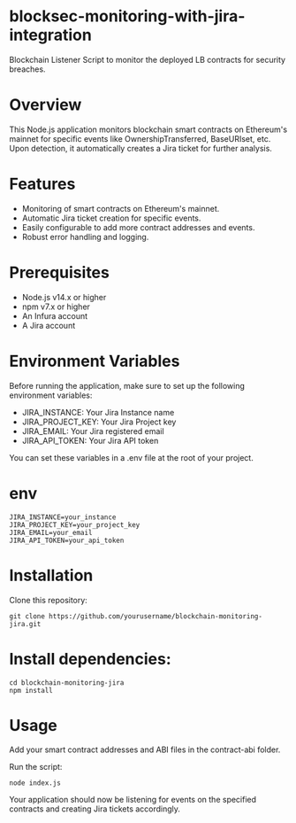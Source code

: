 # blocksec-monitoring-with-jira-integration
Blockchain Listener Script to monitor the deployed LB contracts for security breaches.


# Overview
This Node.js application monitors blockchain smart contracts on Ethereum's mainnet for specific events like OwnershipTransferred, BaseURIset, etc. Upon detection, it automatically creates a Jira ticket for further analysis.

# Features
* Monitoring of smart contracts on Ethereum's mainnet.
* Automatic Jira ticket creation for specific events.
* Easily configurable to add more contract addresses and events.
* Robust error handling and logging.

# Prerequisites
* Node.js v14.x or higher
* npm v7.x or higher
* An Infura account
* A Jira account

# Environment Variables
Before running the application, make sure to set up the following environment variables:

* JIRA_INSTANCE: Your Jira Instance name
* JIRA_PROJECT_KEY: Your Jira Project key
* JIRA_EMAIL: Your Jira registered email
* JIRA_API_TOKEN: Your Jira API token

You can set these variables in a .env file at the root of your project.

# env

``` 
JIRA_INSTANCE=your_instance
JIRA_PROJECT_KEY=your_project_key
JIRA_EMAIL=your_email
JIRA_API_TOKEN=your_api_token
```

# Installation
Clone this repository:

``` 
git clone https://github.com/yourusername/blockchain-monitoring-jira.git
``` 

# Install dependencies:
``` 
cd blockchain-monitoring-jira
npm install
```

# Usage
Add your smart contract addresses and ABI files in the contract-abi folder.

Run the script:
``` 
node index.js
``` 

Your application should now be listening for events on the specified contracts and creating Jira tickets accordingly.
